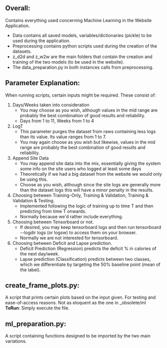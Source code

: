 Overall:
--------
Contains everything used concerning Machine Learning in the Website Application. 
* Data contains all saved models, variables/dictionaries (pickle) to be used during the application.
* Preprocessing contains python scripts used during the creation of the datasets.
* z_d2d and z_w2w are the main folders that contain the creation and training of the two models (to be used in the website).
 * The data_preparation.py in both instances calls from preprocessing.

Parameter Explanation:
----------------------
When running scripts, certain inputs might be required. These consist of:
1. Days/Weeks taken into consideration
    * You may choose as you wish, although values in the mid range are probably the best combination of good results and reliability.
    * Days from 1 to 11, Weeks from 1 to 4
2. LogT
    * This parameter purges the dataset from raws containing less logs than its value. Its value ranges from 1 to 7.
    * You may again choose as you wish but likewise, values in the mid range are probably the best combination of good results and reliability.
3. Append Site Data
    * You may append site data into the mix, essentially giving the system some info on the site users who logged at least some days
    * Theoretically if we had a big dataset from the website we would only be using this.
    * Choose as you wish, although since the site logs are generally more than the dataset logs this will have a minor penalty in the results.
4. Choosing between Training-Only, Training & Validation, Training & Validation & Testing.
    * Implemented following the logic of training up to time T and then predicting from time T onwards.
    * Normally because we'd rather include everything.
5. Choosing between Tensorboard or not.
    * If desired, you may keep tensorboard logs and then run tensorboard --logdir logs (or logsw) to access them on your browser.
    * Normally we are not interested for tensorboard.
6. Choosing between Deficit and Lapse prediction.
    * Deficit Prediction (Regression) predicts the deficit % in calories of the next day/week.
    * Lapse prediction (Classification) predicts between two classes, which we differentiate by targeting the 50% baseline point (mean of the label).  

create_frame_plots.py:
----------------------
A script that prints certain plots based on the input given. For testing and ease-of-access reasons. Not as eloquent as the one in _obsolete/ml  
**ToRun**: Simply execute the file.

ml_preparation.py:
------------------
A script containing functions designed to be imported by the two main variations.